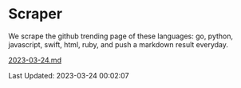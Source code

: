 # Scraper

We scrape the github trending page of these languages: go, python, javascript, swift, html, ruby, and push a markdown result everyday.

[2023-03-24.md](https://github.com/henson/Scraper/blob/master/2023-03-24.md)

Last Updated: 2023-03-24 00:02:07